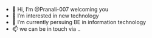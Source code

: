 - 👋 Hi, I’m @Pranali-007 welcoming you
- 👀 I’m interested in new technology
- 🌱 I’m currently persuing BE in information technology
- 📫 we can be in touch via ..

